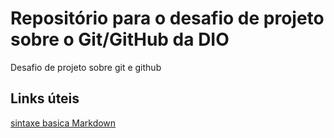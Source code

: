 # Repositório para o desafio de projeto sobre o Git/GitHub da DIO
Desafio de projeto sobre git e github

## Links úteis
[sintaxe basica Markdown](https://www.markdownguide.org)
